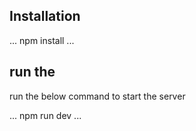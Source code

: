 
## Installation

... npm install ...

## run the 

run the below command to start the server

... npm run dev  ...